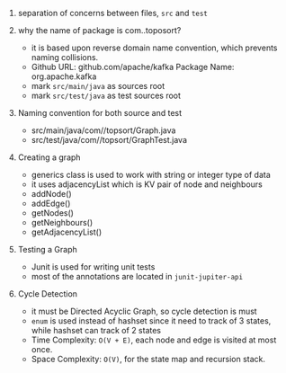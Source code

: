 1. separation of concerns between files, `src` and `test`
2. why the name of package is com.<github-name>.toposort?
   - it is based upon reverse domain name convention, which prevents naming collisions. 
   - Github URL: github.com/apache/kafka	 Package Name: org.apache.kafka
   - mark `src/main/java` as sources root
   - mark `src/test/java` as test sources root

3. Naming convention for both source and test
   - src/main/java/com/<github-name>/topsort/Graph.java
   - src/test/java/com/<github-name>/topsort/GraphTest.java

4. Creating a graph
   - generics class is used to work with string or integer type of data
   - it uses adjacencyList which is KV pair of node and neighbours
   - addNode()
   - addEdge()
   - getNodes()
   - getNeighbours()
   - getAdjacencyList()

5. Testing a Graph
   - Junit is used for writing unit tests
   - most of the annotations are located in `junit-jupiter-api`

6. Cycle Detection
   - it must be Directed Acyclic Graph, so cycle detection is must
   - `enum` is used instead of hashset since it need to track of 3 states, while hashset can track of 2 states
   - Time Complexity: `O(V + E)`, each node and edge is visited at most once. 
   - Space Complexity: `O(V)`, for the state map and recursion stack.

